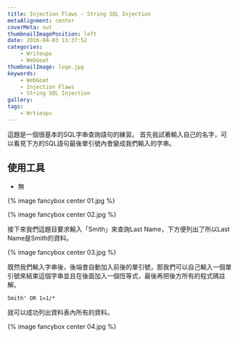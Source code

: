 ```yaml
---
title: Injection Flaws - String SQL Injection
metaAlignment: center
coverMeta: out
thumbnailImagePosition: left
date: 2016-04-03 13:37:52
categories:
	- Writeups
	- WebGoat
thumbnailImage: logo.jpg
keywords:
	- WebGoat
	- Injection Flaws
	- String SQL Injection
gallery:
tags:
    - Wrtieups
---
```

這題是一個很基本的SQL字串查詢語句的練習。 首先我試著輸入自己的名字，可以看見下方的SQL語句最後單引號內會變成我們輸入的字串。
<!-- more -->
## 使用工具
- 無

{% image fancybox center 01.jpg %}

{% image fancybox center 02.jpg %}

接下來我們這題目要求輸入「Smith」來查詢Last Name，下方便列出了所以Last Name是Smith的資料。

{% image fancybox center 03.jpg %}

既然我們輸入字串後，後端會自動加入前後的單引號，那我們可以自己輸入一個單引號來結束這個字串並且在後面加入一個恆等式，最後再把後方所有的程式碼註解。

`Smith' OR 1=1/*`

就可以成功列出資料表內所有的資料。

{% image fancybox center 04.jpg %}